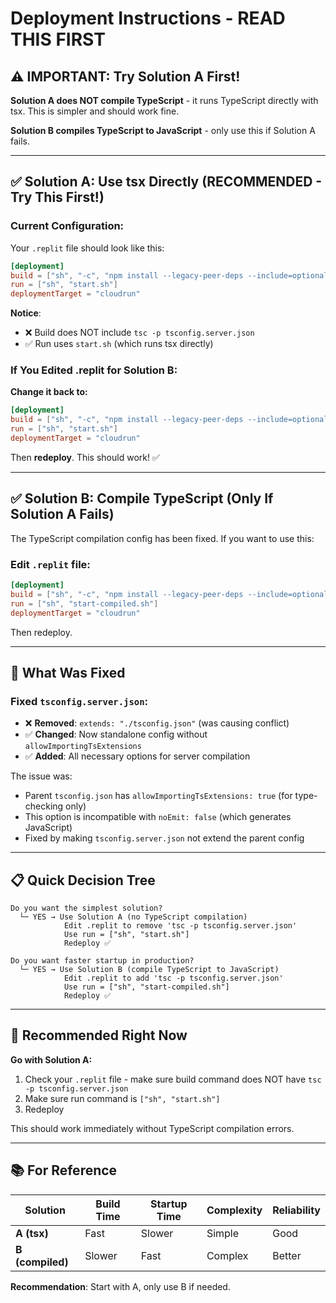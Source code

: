 # Deployment Instructions - READ THIS FIRST

## ⚠️ **IMPORTANT: Try Solution A First!**

**Solution A does NOT compile TypeScript** - it runs TypeScript directly with tsx. This is simpler and should work fine.

**Solution B compiles TypeScript to JavaScript** - only use this if Solution A fails.

---

## ✅ **Solution A: Use tsx Directly** (RECOMMENDED - Try This First!)

### Current Configuration:

Your `.replit` file should look like this:

```toml
[deployment]
build = ["sh", "-c", "npm install --legacy-peer-deps --include=optional && npm run build"]
run = ["sh", "start.sh"]
deploymentTarget = "cloudrun"
```

**Notice**: 
- ❌ Build does NOT include `tsc -p tsconfig.server.json`
- ✅ Run uses `start.sh` (which runs tsx directly)

### If You Edited .replit for Solution B:

**Change it back to:**
```toml
[deployment]
build = ["sh", "-c", "npm install --legacy-peer-deps --include=optional && npm run build"]
run = ["sh", "start.sh"]
deploymentTarget = "cloudrun"
```

Then **redeploy**. This should work! ✅

---

## ✅ **Solution B: Compile TypeScript** (Only If Solution A Fails)

The TypeScript compilation config has been fixed. If you want to use this:

### Edit `.replit` file:

```toml
[deployment]
build = ["sh", "-c", "npm install --legacy-peer-deps --include=optional && npm run build && tsc -p tsconfig.server.json"]
run = ["sh", "start-compiled.sh"]
deploymentTarget = "cloudrun"
```

Then redeploy.

---

## 🎯 **What Was Fixed**

### Fixed `tsconfig.server.json`:
- ❌ **Removed**: `extends: "./tsconfig.json"` (was causing conflict)
- ✅ **Changed**: Now standalone config without `allowImportingTsExtensions`
- ✅ **Added**: All necessary options for server compilation

The issue was:
- Parent `tsconfig.json` has `allowImportingTsExtensions: true` (for type-checking only)
- This option is incompatible with `noEmit: false` (which generates JavaScript)
- Fixed by making `tsconfig.server.json` not extend the parent config

---

## 📋 **Quick Decision Tree**

```
Do you want the simplest solution?
  └─ YES → Use Solution A (no TypeScript compilation)
            Edit .replit to remove 'tsc -p tsconfig.server.json'
            Use run = ["sh", "start.sh"]
            Redeploy ✅

Do you want faster startup in production?
  └─ YES → Use Solution B (compile TypeScript to JavaScript)
            Edit .replit to add 'tsc -p tsconfig.server.json'
            Use run = ["sh", "start-compiled.sh"]
            Redeploy ✅
```

---

## 🚀 **Recommended Right Now**

**Go with Solution A:**

1. Check your `.replit` file - make sure build command does NOT have `tsc -p tsconfig.server.json`
2. Make sure run command is `["sh", "start.sh"]`
3. Redeploy

This should work immediately without TypeScript compilation errors.

---

## 📚 **For Reference**

| Solution | Build Time | Startup Time | Complexity | Reliability |
|----------|-----------|--------------|------------|-------------|
| **A (tsx)** | Fast | Slower | Simple | Good |
| **B (compiled)** | Slower | Fast | Complex | Better |

**Recommendation**: Start with A, only use B if needed.
